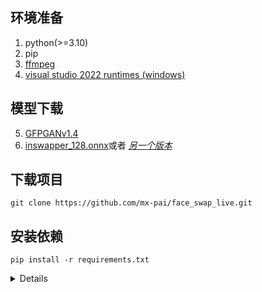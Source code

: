 ## 环境准备

1. python(>=3.10)
2. pip
3. [ffmpeg](https://www.youtube.com/watch?v=OlNWCpFdVMA)
4. [visual studio 2022 runtimes (windows)](https://visualstudio.microsoft.com/visual-cpp-build-tools/)
   
## 模型下载
5. [GFPGANv1.4](https://huggingface.co/hacksider/deep-live-cam/resolve/main/GFPGANv1.4.pth)
6. [inswapper_128.onnx](https://huggingface.co/hacksider/deep-live-cam/resolve/main/inswapper_128.onnx)或者 _[另一个版本](https://github.com/facefusion/facefusion-assets/releases/download/models/inswapper_128.onnx)_

## 下载项目
```
git clone https://github.com/mx-pai/face_swap_live.git
```

## 安装依赖
   
   ```
   pip install -r requirements.txt
   ```
<details>
   
### CUDA用户使用
- 下载 [CUDA Toolkit 11.8](https://developer.nvidia.com/cuda-11-8-0-download-archive)
- 更新依赖:
```
pip uninstall onnxruntime onnxruntime-gpu
pip install onnxruntime-gpu==1.16.3
```
- 运行项目
```
python run.py --execution-provider cuda
```
<details/>



---

引用自[开源项目](https://github.com/hacksider/Deep-Live-Cam.git)
